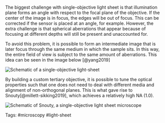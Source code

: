 The biggest challenge with single-objective light sheet is that illumination plane forms an angle with respect to the focal plane of the objective. If the center of the image is in focus, the edges will be out of focus. This can be corrected if the sensor is placed at an angle, for example. However, the extra challenge is that spherical aberrations that appear because of focusing at different depths will still be present and unaccounted for. 

To avoid this problem, it is possible to form an intermediate image that is later focus through the same medium in which the sample sits. In this way, the entire field of view is subject to the same amount of aberrations. This idea can be seen in the image below [@yang2019]

![Schematic of a single-objective light-sheet](/images.single-objective_light_sheet.png)

By building a custom tertiary objective, it is possible to tune the optical properties such that one does not need to deal with different media and alignment of non-orthogonal planes. This is what gave rise to Snouty[@millett-sikking2019], which achieves a relatively high NA (1.0). 

![Schematic of Snouty, a single-objective light sheet microscope](https://pbs.twimg.com/media/D85oCsqUEAAk-br?format=jpg&name=medium)

Tags: #microscopy #light-sheet 